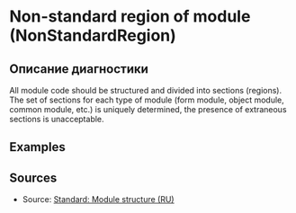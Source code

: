 # Non-standard region of module (NonStandardRegion)

<!-- Блоки выше заполняются автоматически, не трогать -->
## Описание диагностики
<!-- Описание диагностики заполняется вручную. Необходимо понятным языком описать смысл и схему работу -->

All module code should be structured and divided into sections (regions).   
The set of sections for each type of module (form module, object module, common module, etc.) is uniquely determined, the presence of extraneous sections is unacceptable.

## Examples
<!-- В данном разделе приводятся примеры, на которые диагностика срабатывает, а также можно привести пример, как можно исправить ситуацию -->

## Sources
<!-- Необходимо указывать ссылки на все источники, из которых почерпнута информация для создания диагностики -->


* Source: [Standard: Module structure (RU)](https://its.1c.ru/db/v8std#content:455:hdoc)
